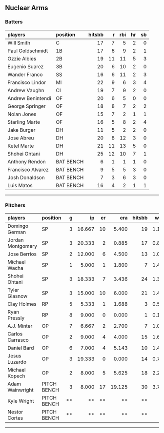 ## Nuclear Arms

### Batters

 
|players           |position  | hitsbb|  r| rbi| hr| sb| 
|:-----------------|:---------|------:|--:|---:|--:|--:| 
|Will Smith        |C         |     17|  7|   5|  2|  0| 
|Paul Goldschmidt  |1B        |     17|  6|   9|  2|  1| 
|Ozzie Albies      |2B        |     19| 11|  11|  5|  3| 
|Eugenio Suarez    |3B        |     20|  6|  10|  2|  0| 
|Wander Franco     |SS        |     16|  6|  11|  2|  3| 
|Francisco Lindor  |MI        |     22|  9|   6|  3|  4| 
|Andrew Vaughn     |CI        |     19|  7|   9|  2|  0| 
|Andrew Benintendi |OF        |     20|  6|   5|  0|  0| 
|George Springer   |OF        |     18|  8|   7|  2|  2| 
|Nolan Jones       |OF        |     15|  7|   2|  1|  1| 
|Starling Marte    |OF        |     16|  5|   8|  2|  4| 
|Jake Burger       |DH        |     11|  5|   2|  2|  0| 
|Jose Abreu        |DH        |     20|  8|  12|  3|  0| 
|Ketel Marte       |DH        |     21| 11|  13|  5|  0| 
|Shohei Ohtani     |DH        |     25| 12|  10|  7|  1| 
|Anthony Rendon    |BAT BENCH |      6|  1|   1|  1|  0| 
|Francisco Alvarez |BAT BENCH |      9|  5|   5|  3|  0| 
|Josh Donaldson    |BAT BENCH |      7|  3|   6|  3|  0| 
|Luis Matos        |BAT BENCH |     16|  4|   2|  1|  1| 


* * *

### Pitchers

 
|players           |position    |  g|     ip| er|    era| hitsbb|  whip| so|  w| sv| 
|:-----------------|:-----------|--:|------:|--:|------:|------:|-----:|--:|--:|--:| 
|Domingo German    |SP          |  3| 16.667| 10|  5.400|     19| 1.140| 18|  1|  0| 
|Jordan Montgomery |SP          |  3| 20.333|  2|  0.885|     17| 0.836| 18|  3|  0| 
|Jose Berrios      |SP          |  2| 12.000|  6|  4.500|     13| 1.083| 16|  1|  0| 
|Michael Wacha     |SP          |  1|  5.000|  1|  1.800|      7| 1.400|  4|  1|  0| 
|Shohei Ohtani     |SP          |  3| 18.333|  7|  3.436|     24| 1.309| 27|  1|  0| 
|Tyler Glasnow     |SP          |  3| 15.000| 10|  6.000|     21| 1.400| 30|  0|  0| 
|Clay Holmes       |RP          |  5|  5.333|  1|  1.688|      3| 0.562|  7|  0|  2| 
|Ryan Pressly      |RP          |  8|  9.000|  0|  0.000|      1| 0.111| 11|  1|  7| 
|A.J. Minter       |OP          |  7|  6.667|  2|  2.700|      7| 1.050|  9|  0|  0| 
|Carlos Carrasco   |OP          |  2|  9.000|  4|  4.000|     15| 1.667| 11|  0|  0| 
|Daniel Bard       |OP          |  6|  7.000|  4|  5.143|     10| 1.429|  5|  0|  0| 
|Jesus Luzardo     |OP          |  3| 19.333|  0|  0.000|     14| 0.724| 26|  1|  0| 
|Michael Kopech    |OP          |  2|  8.000|  5|  5.625|     18| 2.250|  8|  0|  0| 
|Adam Wainwright   |PITCH BENCH |  3|  8.000| 17| 19.125|     30| 3.750|  4|  0|  0| 
|Kyle Wright       |PITCH BENCH | **|     **| **|     **|     **|    **| **| **| **| 
|Nestor Cortes     |PITCH BENCH | **|     **| **|     **|     **|    **| **| **| **| 


* * *


